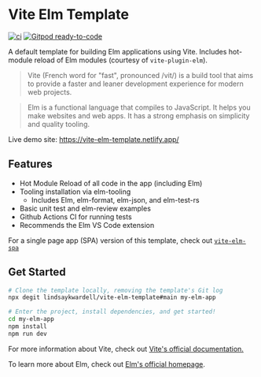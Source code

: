 # Vite Elm Template

[![ci](https://github.com/lindsaykwardell/vite-elm-template/actions/workflows/ci.yml/badge.svg)](https://github.com/lindsaykwardell/vite-elm-template/actions/workflows/ci.yml)
[![Gitpod ready-to-code](https://img.shields.io/badge/Gitpod-ready--to--code-908a85?logo=gitpod)](https://gitpod.io/#https://github.com/lindsaykwardell/vite-elm-template)

A default template for building Elm applications using Vite. Includes hot-module reload of Elm modules (courtesy of `vite-plugin-elm`).

> Vite (French word for "fast", pronounced /vit/) is a build tool that aims to provide a faster and leaner development experience for modern web projects.

> Elm is a functional language that compiles to JavaScript. It helps you make websites and web apps. It has a strong emphasis on simplicity and quality tooling.

Live demo site: https://vite-elm-template.netlify.app/

## Features

- Hot Module Reload of all code in the app (including Elm)
- Tooling installation via elm-tooling
  - Includes Elm, elm-format, elm-json, and elm-test-rs
- Basic unit test and elm-review examples
- Github Actions CI for running tests
- Recommends the Elm VS Code extension

For a single page app (SPA) version of this template, check out [`vite-elm-spa`](https://github.com/lindsaykwardell/vite-elm-spa)

## Get Started

```bash
# Clone the template locally, removing the template's Git log
npx degit lindsaykwardell/vite-elm-template#main my-elm-app

# Enter the project, install dependencies, and get started!
cd my-elm-app
npm install
npm run dev
```

For more information about Vite, check out [Vite's official documentation.](https://vitejs.dev/)

To learn more about Elm, check out [Elm's official homepage](https://elm-lang.org/).
